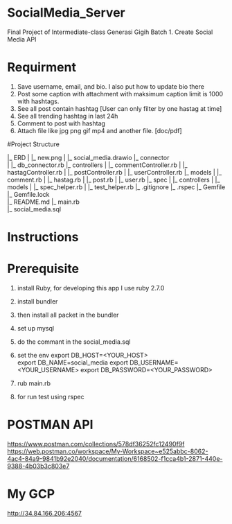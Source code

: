 # SocialMedia_Server
Final Project of Intermediate-class Generasi Gigih Batch 1.
Create Social Media API

# Requirment
1. Save username, email, and bio. I also put how to update bio there
2. Post some caption with attachment with maksimum caption limit is 1000 with hashtags.
3. See all post contain hashtag [User can only filter by one hastag at time]
4. See all trending hashtag in last 24h
5. Comment to post with hashtag
6. Attach file like jpg png gif mp4 and another file. [doc/pdf]

#Project Structure

|_ ERD
| |_ new.png 
| |_ social_media.drawio 
|_ connector   
| |_ db_connector.rb 
|_ controllers 
| |_ commentController.rb
| |_ hastagController.rb
| |_ postController.rb
| |_ userController.rb
|_ models
| |_ comment.rb
| |_ hastag.rb
| |_ post.rb
| |_ user.rb
|_ spec
| |_ controllers
| |_ models
| |_ spec_helper.rb
| |_ test_helper.rb
|_ .gitignore
|_ .rspec
|_ Gemfile       
|_ Gemfile.lock       
|_ README.md
|_ main.rb  
|_ social_media.sql


# Instructions
# Prerequisite

1. install Ruby, for developing this app I use ruby 2.7.0
2. install bundler
3. then install all packet in the bundler

4. set up mysql
5. do the commant in the social_media.sql

6. set the env
export DB_HOST=<YOUR_HOST>          
export DB_NAME=social_media
export DB_USERNAME=<YOUR_USERNAME>
export DB_PASSWORD=<YOUR_PASSWORD>

7. rub main.rb 
8. for run test using rspec

# POSTMAN API
https://www.postman.com/collections/578df36252fc12490f9f
https://web.postman.co/workspace/My-Workspace~e525abbc-8062-4ac4-84a9-9841b92e2040/documentation/6168502-f1cca4b1-2871-440e-9388-4b03b3c803e7

# My GCP
http://34.84.166.206:4567
